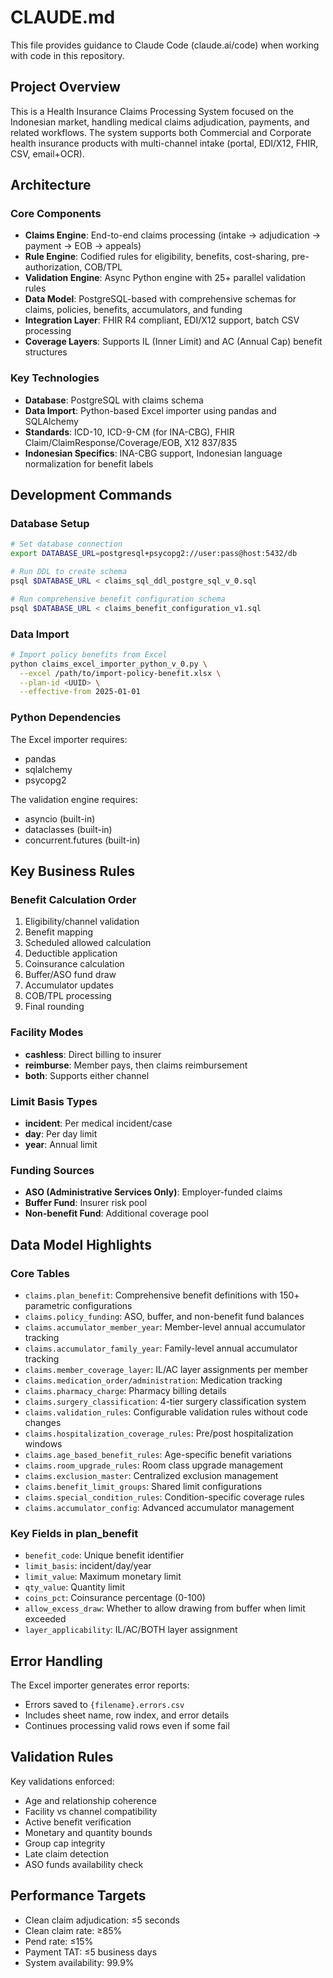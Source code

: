 # CLAUDE.md

This file provides guidance to Claude Code (claude.ai/code) when working with code in this repository.

## Project Overview

This is a Health Insurance Claims Processing System focused on the Indonesian market, handling medical claims adjudication, payments, and related workflows. The system supports both Commercial and Corporate health insurance products with multi-channel intake (portal, EDI/X12, FHIR, CSV, email+OCR).

## Architecture

### Core Components
- **Claims Engine**: End-to-end claims processing (intake → adjudication → payment → EOB → appeals)
- **Rule Engine**: Codified rules for eligibility, benefits, cost-sharing, pre-authorization, COB/TPL
- **Validation Engine**: Async Python engine with 25+ parallel validation rules
- **Data Model**: PostgreSQL-based with comprehensive schemas for claims, policies, benefits, accumulators, and funding
- **Integration Layer**: FHIR R4 compliant, EDI/X12 support, batch CSV processing
- **Coverage Layers**: Supports IL (Inner Limit) and AC (Annual Cap) benefit structures

### Key Technologies
- **Database**: PostgreSQL with claims schema
- **Data Import**: Python-based Excel importer using pandas and SQLAlchemy
- **Standards**: ICD-10, ICD-9-CM (for INA-CBG), FHIR Claim/ClaimResponse/Coverage/EOB, X12 837/835
- **Indonesian Specifics**: INA-CBG support, Indonesian language normalization for benefit labels

## Development Commands

### Database Setup
```bash
# Set database connection
export DATABASE_URL=postgresql+psycopg2://user:pass@host:5432/db

# Run DDL to create schema
psql $DATABASE_URL < claims_sql_ddl_postgre_sql_v_0.sql

# Run comprehensive benefit configuration schema
psql $DATABASE_URL < claims_benefit_configuration_v1.sql
```

### Data Import
```bash
# Import policy benefits from Excel
python claims_excel_importer_python_v_0.py \
  --excel /path/to/import-policy-benefit.xlsx \
  --plan-id <UUID> \
  --effective-from 2025-01-01
```

### Python Dependencies
The Excel importer requires:
- pandas
- sqlalchemy
- psycopg2

The validation engine requires:
- asyncio (built-in)
- dataclasses (built-in)
- concurrent.futures (built-in)

## Key Business Rules

### Benefit Calculation Order
1. Eligibility/channel validation
2. Benefit mapping
3. Scheduled allowed calculation
4. Deductible application
5. Coinsurance calculation
6. Buffer/ASO fund draw
7. Accumulator updates
8. COB/TPL processing
9. Final rounding

### Facility Modes
- **cashless**: Direct billing to insurer
- **reimburse**: Member pays, then claims reimbursement
- **both**: Supports either channel

### Limit Basis Types
- **incident**: Per medical incident/case
- **day**: Per day limit
- **year**: Annual limit

### Funding Sources
- **ASO (Administrative Services Only)**: Employer-funded claims
- **Buffer Fund**: Insurer risk pool
- **Non-benefit Fund**: Additional coverage pool

## Data Model Highlights

### Core Tables
- `claims.plan_benefit`: Comprehensive benefit definitions with 150+ parametric configurations
- `claims.policy_funding`: ASO, buffer, and non-benefit fund balances
- `claims.accumulator_member_year`: Member-level annual accumulator tracking
- `claims.accumulator_family_year`: Family-level annual accumulator tracking
- `claims.member_coverage_layer`: IL/AC layer assignments per member
- `claims.medication_order/administration`: Medication tracking
- `claims.pharmacy_charge`: Pharmacy billing details
- `claims.surgery_classification`: 4-tier surgery classification system
- `claims.validation_rules`: Configurable validation rules without code changes
- `claims.hospitalization_coverage_rules`: Pre/post hospitalization windows
- `claims.age_based_benefit_rules`: Age-specific benefit variations
- `claims.room_upgrade_rules`: Room class upgrade management
- `claims.exclusion_master`: Centralized exclusion management
- `claims.benefit_limit_groups`: Shared limit configurations
- `claims.special_condition_rules`: Condition-specific coverage rules
- `claims.accumulator_config`: Advanced accumulator management

### Key Fields in plan_benefit
- `benefit_code`: Unique benefit identifier
- `limit_basis`: incident/day/year
- `limit_value`: Maximum monetary limit
- `qty_value`: Quantity limit
- `coins_pct`: Coinsurance percentage (0-100)
- `allow_excess_draw`: Whether to allow drawing from buffer when limit exceeded
- `layer_applicability`: IL/AC/BOTH layer assignment

## Error Handling

The Excel importer generates error reports:
- Errors saved to `{filename}.errors.csv`
- Includes sheet name, row index, and error details
- Continues processing valid rows even if some fail

## Validation Rules

Key validations enforced:
- Age and relationship coherence
- Facility vs channel compatibility
- Active benefit verification
- Monetary and quantity bounds
- Group cap integrity
- Late claim detection
- ASO funds availability check

## Performance Targets
- Clean claim adjudication: ≤5 seconds
- Clean claim rate: ≥85%
- Pend rate: ≤15%
- Payment TAT: ≤5 business days
- System availability: 99.9%